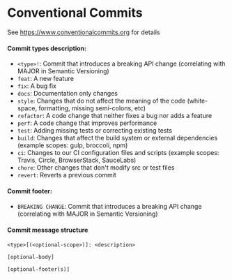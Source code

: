 # Conventional Commits

See https://www.conventionalcommits.org for details


#### Commit types description:

- `<type>!`:  Commit that introduces a breaking API change (correlating with MAJOR in Semantic
  Versioning)
- `feat`: A new feature
- `fix`: A bug fix
- `docs`: Documentation only changes
- `style`: Changes that do not affect the meaning of the code (white-space, formatting, missing
  semi-colons, etc)
- `refactor`: A code change that neither fixes a bug nor adds a feature
- `perf`: A code change that improves performance
- `test`: Adding missing tests or correcting existing tests
- `build`: Changes that affect the build system or external dependencies (example scopes: gulp,
  broccoli, npm)
- `ci`: Changes to our CI configuration files and scripts (example scopes: Travis, Circle,
  BrowserStack, SauceLabs)
- `chore`: Other changes that don't modify src or test files
- `revert`: Reverts a previous commit

#### Commit footer:

- `BREAKING CHANGE`: Commit that introduces a breaking API change (correlating with MAJOR in Semantic Versioning) 

#### Commit message structure
```
<type>[(<optional-scope>)]: <description>

[optional-body]

[optional-footer(s)]

```
